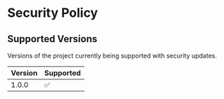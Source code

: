 # Security Policy

## Supported Versions

Versions of the  project currently being supported with security updates.

| Version | Supported          |
| ------- | ------------------ |
| 1.0.0  | :white_check_mark: |

